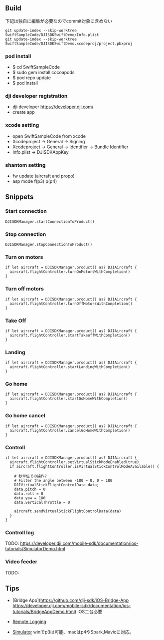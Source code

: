 
## Build

下記は独自に編集が必要なのでcommit対象に含めない
```
git update-index --skip-worktree SwiftSampleCode/DJISDKSwiftDemo/Info.plist
git update-index --skip-worktree SwiftSampleCode/DJISDKSwiftDemo.xcodeproj/project.pbxproj
```

### pod install

- $ cd SwiftSampleCode
- $ sudo gem install cocoapods
- $ pod repo update
- $ pod install

### dji developer registration

- dji developer https://developer.dji.com/
- create app

### xcode setting

- open SwiftSampleCode from xcode
- Xcodeproject -> General -> Signing
- Xcodeproject -> General -> Identifier -> Bundle Identifier
- Info.plist -> DJISDKAppKey

### shantom setting

- fw update (aircraft and propo)
- asp mode f(p3) p(p4)


## Snippets

### Start connection

```
DJISDKManager.startConnectionToProduct()
```

### Stop connection

```
DJISDKManager.stopConnectionToProduct()
```

### Turn on motors

```
if let aircraft = DJISDKManager.product() as? DJIAircraft {
  aircraft.flightController.turnOnMotorsWithCompletion()
}
```

### Turn off motors

```
if let aircraft = DJISDKManager.product() as? DJIAircraft {
  aircraft.flightController.turnOffMotorsWithCompletion()
}
```

### Take Off

```
if let aircraft = DJISDKManager.product() as? DJIAircraft {
  aircraft.flightController.startTakeoffWithCompletion()
}
```

### Landing

```
if let aircraft = DJISDKManager.product() as? DJIAircraft {
  aircraft.flightController.startLandingWithCompletion()
}
```

### Go home

```
if let aircraft = DJISDKManager.product() as? DJIAircraft {
  aircraft.flightController.startGoHomeWithCompletion()
}
```

### Go home cancel

```
if let aircraft = DJISDKManager.product() as? DJIAircraft {
  aircraft.flightController.cancelGoHomeWithCompletion()
}
```

### Controll

```
if let aircraft = DJISDKManager.product() as? DJIAircraft {
  aircraft.flightController.setVirtualStickModeEnabled(true)
  if aircraft.flightController.isVirtualStickControlModeAvailable() {

    # 秒単位での操作?
    # Filter the angle between -180 ~ 0, 0 ~ 180
    DJIVirtualStickFlightControlData data;
    data.pitch = 0
    data.roll = 0
    data.yaw = 180
    data.verticalThrottle = 0

    aircraft.sendVirtualStickFlightControlData(data)
  }
}
```

### Controll log

TODO:
https://developer.dji.com/mobile-sdk/documentation/ios-tutorials/SimulatorDemo.html

### Video feeder

TODO:


## Tips

- [Bridge App](https://github.com/dji-sdk/iOS-Bridge-App
https://developer.dji.com/mobile-sdk/documentation/ios-tutorials/BridgeAppDemo.html) iOS二台必要

- [Remote Logging](https://developer.dji.com/mobile-sdk/documentation/ios-tutorials/RemoteLoggerDemo.html)

- [Simulator](
https://developer.dji.com/mobile-sdk/documentation/application-development-workflow/workflow-testing.html) winでp3は可能、macはp4やSpark,Mavicに対応。
















#
